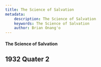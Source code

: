 ```yaml
---
title: The Science of Salvation
metadata:
    description: The Science of Salvation
    keywords: The Science of Salvation
    author: Brian Onang'o
---
```


#### The Science of Salvation

## 1932 Quater 2
